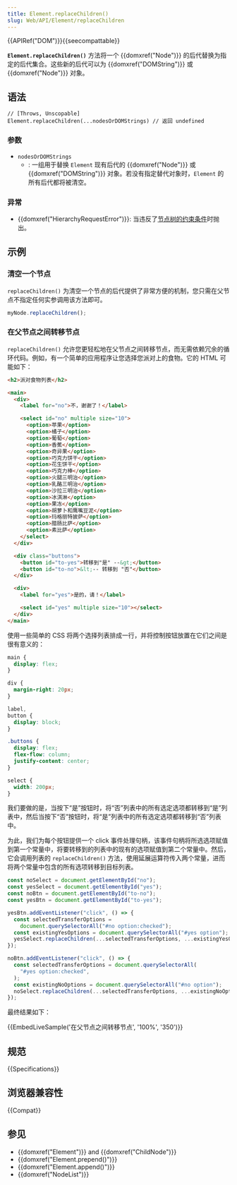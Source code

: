 ```yaml
---
title: Element.replaceChildren()
slug: Web/API/Element/replaceChildren
---
```


{{APIRef("DOM")}}{{seecompattable}}

**`Element.replaceChildren()`** 方法将一个 {{domxref("Node")}} 的后代替换为指定的后代集合。这些新的后代可以为 {{domxref("DOMString")}} 或 {{domxref("Node")}} 对象。

## 语法

```plain
// [Throws, Unscopable]
Element.replaceChildren(...nodesOrDOMStrings) // 返回 undefined
```

### 参数

- `nodesOrDOMStrings`
  - : 一组用于替换 `Element` 现有后代的 {{domxref("Node")}} 或 {{domxref("DOMString")}} 对象。若没有指定替代对象时，`Element` 的所有后代都将被清空。

### 异常

- {{domxref("HierarchyRequestError")}}: 当违反了[节点树的约束条件](https://dom.spec.whatwg.org/#concept-node-tree)时抛出。

## 示例

### 清空一个节点

`replaceChildren()` 为清空一个节点的后代提供了非常方便的机制，您只需在父节点不指定任何实参调用该方法即可。

```js
myNode.replaceChildren();
```

### 在父节点之间转移节点

`replaceChildren()` 允许您更轻松地在父节点之间转移节点，而无需依赖冗余的循环代码。例如，有一个简单的应用程序让您选择您派对上的食物。它的 HTML 可能如下：

```html
<h2>派对食物列表</h2>

<main>
  <div>
    <label for="no">不，谢谢了！</label>

    <select id="no" multiple size="10">
      <option>苹果</option>
      <option>橘子</option>
      <option>葡萄</option>
      <option>香蕉</option>
      <option>奇异果</option>
      <option>巧克力饼干</option>
      <option>花生饼干</option>
      <option>巧克力棒</option>
      <option>火腿三明治</option>
      <option>乳酪三明治</option>
      <option>沙拉三明治</option>
      <option>冰淇淋</option>
      <option>果冻</option>
      <option>胡萝卜和鹰嘴豆泥</option>
      <option>玛格丽特披萨</option>
      <option>腊肠比萨</option>
      <option>素比萨</option>
    </select>
  </div>

  <div class="buttons">
    <button id="to-yes">转移到"是" --&gt;</button>
    <button id="to-no">&lt;-- 转移到 "否"</button>
  </div>

  <div>
    <label for="yes">是的，请！</label>

    <select id="yes" multiple size="10"></select>
  </div>
</main>
```

使用一些简单的 CSS 将两个选择列表排成一行，并将控制按钮放置在它们之间是很有意义的：

```css
main {
  display: flex;
}

div {
  margin-right: 20px;
}

label,
button {
  display: block;
}

.buttons {
  display: flex;
  flex-flow: column;
  justify-content: center;
}

select {
  width: 200px;
}
```

我们要做的是，当按下“是”按钮时，将“否”列表中的所有选定选项都转移到“是”列表中，然后当按下“否”按钮时，将“是”列表中的所有选定选项都转移到“否”列表中。

为此，我们为每个按钮提供一个 click 事件处理句柄，该事件句柄将所选选项赋值到第一个常量中，将要转移到的列表中的现有的选项赋值到第二个常量中。然后，它会调用列表的 `replaceChildren()` 方法，使用延展运算符传入两个常量，进而将两个常量中包含的所有选项转移到目标列表。

```js
const noSelect = document.getElementById("no");
const yesSelect = document.getElementById("yes");
const noBtn = document.getElementById("to-no");
const yesBtn = document.getElementById("to-yes");

yesBtn.addEventListener("click", () => {
  const selectedTransferOptions =
    document.querySelectorAll("#no option:checked");
  const existingYesOptions = document.querySelectorAll("#yes option");
  yesSelect.replaceChildren(...selectedTransferOptions, ...existingYesOptions);
});

noBtn.addEventListener("click", () => {
  const selectedTransferOptions = document.querySelectorAll(
    "#yes option:checked",
  );
  const existingNoOptions = document.querySelectorAll("#no option");
  noSelect.replaceChildren(...selectedTransferOptions, ...existingNoOptions);
});
```

最终结果如下：

{{EmbedLiveSample('在父节点之间转移节点', '100%', '350')}}

## 规范

{{Specifications}}

## 浏览器兼容性

{{Compat}}

## 参见

- {{domxref("Element")}} and {{domxref("ChildNode")}}
- {{domxref("Element.prepend()")}}
- {{domxref("Element.append()")}}
- {{domxref("NodeList")}}
